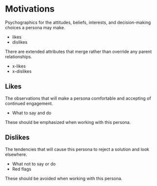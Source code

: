 
# Motivations

Psychographics for the attitudes, beliefs, interests, and decision-making choices a persona may make.

- likes
- dislikes

There are extended attributes that merge rather than override any parent relationships.

- x-likes
- x-dislikes

## Likes

The observations that will make a persona comfortable and accepting of continued engagement. 

- What to say and do

These should be emphasized when working with this persona.

## Dislikes

The tendencies that will cause this persona to reject a solution and look elsewhere.

- What not to say or do
- Red flags

These should be avoided when working with this persona.


